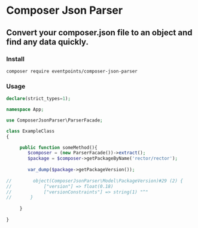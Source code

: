 # Composer Json Parser

## Convert your composer.json file to an object and find any data quickly.


### Install

`composer require eventpoints/composer-json-parser`

### Usage

````php
declare(strict_types=1);

namespace App;

use ComposerJsonParser\ParserFacade;

class ExampleClass
{

     public function someMethod(){
        $composer = (new ParserFacade())->extract();
        $package = $composer->getPackageByName('rector/rector');
        
        var_dump($package->getPackageVersion());
        
//        object(ComposerJsonParser\Model\PackageVersion)#29 (2) {
//            ["version"] => float(0.18)
//            ["versionConstraints"] => string(1) "^" 
//       }
        
     }
    
}
````